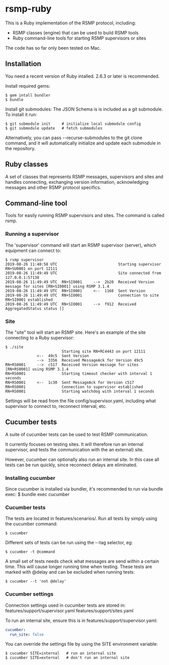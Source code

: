 # rsmp-ruby
This is a Ruby implementation of the RSMP protocol, including:
 - RSMP classes (engine) that can be used to build RSMP tools
 - Ruby command-line tools for starting RSMP supervisors or sites

The code has so far only been tested on Mac.

## Installation
You need a recent version of Ruby intalled. 2.6.3 or later is recommended.

Install required gems:

```
$ gem intall bundler
$ bundle
```

Install git submodules:
The JSON Schema is is included as a git submodule. To install it run:

```
$ git submodule init     # initialize local submodule config
$ git submodule update   # fetch submodules
```

Alternatively, you can pass --recurse-submodules to the git clone command, and it will automatically initialize and update each submodule in the repository.

## Ruby classes 
A set of classes that represents RSMP messages, supervisors and sites and handles connecting, exchanging version information, acknowledging messages and other RSMP protocol specifics.

## Command-line tool
Tools for easily running RSMP supervisors and sites. The command is called rsmp.

### Running a supervisor
The 'supervisor' command will start an RSMP supervisor (server), which equipment can connect to:

```
$ rsmp supervisor
2019-08-26 11:48:58 UTC                           Starting supervisor RN+SU0001 on port 12111
2019-08-26 11:49:49 UTC                           Site connected from 127.0.0.1:57138
2019-08-26 11:49:49 UTC  RN+SI0001     -->  2b20  Received Version message for sites [RN+SI0001] using RSMP 3.1.4
2019-08-26 11:49:49 UTC  RN+SI0001     <--  1168  Sent Version
2019-08-26 11:49:49 UTC  RN+SI0001                Connection to site RN+SI0001 established
2019-08-26 11:49:49 UTC  RN+SI0001     -->  f912  Received AggregatedStatus status []
```

### Site
The "site" tool will start an RSMP site. Here's an example of the site connecting to a Ruby supervisor:

```
$ ./site
                         Starting site RN+RC4443 on port 12111
              <--  49c5  Sent Version
              -->  3356  Received MessageAck for Version 49c5
RN+RS0001     -->  c517  Received Version message for sites [RN+RS0001] using RSMP 3.1.4
RN+RS0001                Starting timeout checker with interval 1 seconds
RN+RS0001     <--  1c30  Sent MessageAck for Version c517
RN+RS0001                Connection to supervisor established
RN+RS0001                Starting watchdog with interval 1 seconds
```

Settings will be read from the file config/supervisor.yaml, including what supervisor to connect to, reconnect interval, etc. 

## Cucumber tests
A suite of cucumber tests can be used to test RSMP communication.

It currently focuses on testing sites. It will therefore run an internal supervisor, and tests the communication with the an external) site.

However, cucumber can optionally also run an internal site. In this case all tests can be run quickly, since reconnect delays are eliminated.

### Installing cucumber
Since cucumber is installed via bundler, it's recommended to run via bundle exec: 
$ bundle exec cucumber

### Cucumber tests
The tests are located in features/scenarios/.
Run all tests by simply using the cucumber command:

```
$ cucumber
```

Different sets of tests can be run using the --tag selector, eg:

```
$ cucumber -t @command
```

A small set of tests needs check what messages are send within a certain time. This will cause longer running time when testing. These tests are marked with @delay and can be excluded when running tests:

```
$ cucumber --t 'not @delay'
```

### Cucumber settings
Connection settings used in cucumber tests are stored in:
features/support/supervisor.yaml
features/support/sites.yaml

To run an internal site, ensure this is in features/support/supervisor.yaml:

```yaml
cucumber:
  run_site: false
```

You can override the settings file by using the SITE environment variable:

```
$ cucumber SITE=internal   # run an internal site
$ cucumber SITE=external   # don't run an internal site
```
